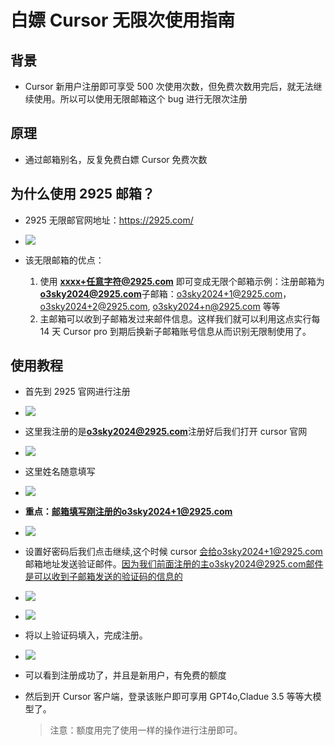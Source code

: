 # 白嫖 Cursor 无限次使用指南

## 背景

-   Cursor 新用户注册即可享受 500 次使用次数，但免费次数用完后，就无法继续使用。所以可以使用无限邮箱这个 bug 进行无限次注册

## 原理

-   通过邮箱别名，反复免费白嫖 Cursor 免费次数

## 为什么使用 2925 邮箱？

-   2925 无限邮官网地址：https://2925.com/
-   ![](https://qncdn.mopic.mozigu.net/work/143/24/de951c686cdc4bc9/1.png)

-   该无限邮箱的优点：
    1. 使用 **xxxx+任意字符@2925.com** 即可变成无限个邮箱示例：注册邮箱为 **o3sky2024@2925.com**子邮箱：o3sky2024+1@2925.com， o3sky2024+2@2925.com, o3sky2024+n@2925.com 等等
    2. 主邮箱可以收到子邮箱发过来邮件信息。这样我们就可以利用这点实行每 14 天 Cursor pro 到期后换新子邮箱账号信息从而识别无限制使用了。

## 使用教程

-   首先到 2925 官网进行注册
-   ![](https://qncdn.mopic.mozigu.net/work/143/24/de951c686cdc4bc9/2.png)

-   这里我注册的是**o3sky2024@2925.com**注册好后我们打开 cursor 官网
-   ![](https://qncdn.mopic.mozigu.net/work/143/24/de951c686cdc4bc9/3.png)

-   这里姓名随意填写
-   ![](https://qncdn.mopic.mozigu.net/work/143/24/de951c686cdc4bc9/4.png)

-   **重点：邮箱填写刚注册的o3sky2024+1@2925.com**

-   ![](https://qncdn.mopic.mozigu.net/work/143/24/de951c686cdc4bc9/5.png)

-   设置好密码后我们点击继续,这个时候 cursor 会给o3sky2024+1@2925.com 邮箱地址发送验证邮件。因为我们前面注册的主o3sky2024@2925.com邮件是可以收到子邮箱发送的验证码的信息的

-   ![](https://qncdn.mopic.mozigu.net/work/143/24/de951c686cdc4bc9/6.png)

-   ![](https://qncdn.mopic.mozigu.net/work/143/24/de951c686cdc4bc9/7.png)

-   将以上验证码填入，完成注册。

-   ![](https://qncdn.mopic.mozigu.net/work/143/24/de951c686cdc4bc9/8.png)

-   可以看到注册成功了，并且是新用户，有免费的额度
-   然后到开 Cursor 客户端，登录该账户即可享用 GPT4o,Cladue 3.5 等等大模型了。
    > 注意：额度用完了使用一样的操作进行注册即可。
